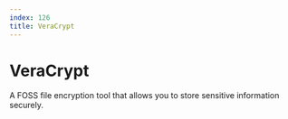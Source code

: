 ```yaml
---
index: 126
title: VeraCrypt
---
```

# VeraCrypt

A FOSS file encryption tool that allows you to store sensitive information securely.
